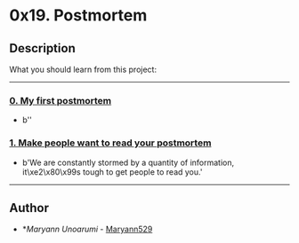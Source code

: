 # 0x19. Postmortem

## Description
What you should learn from this project:

---

### [0. My first postmortem](./README.md)
* b''


### [1. Make people want to read your postmortem](./README.md)
* b'We are constantly stormed by a quantity of information, it\xe2\x80\x99s tough to get people to read you.'

---

## Author
* **Maryann Unoarumi* - [Maryann529](https://github.com/Maryann529)
